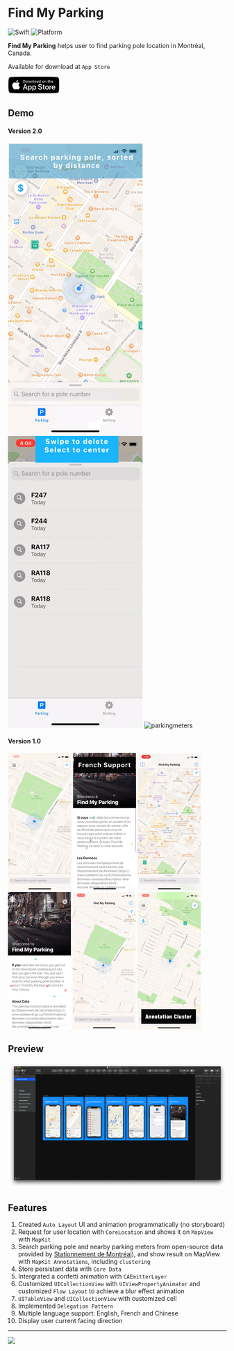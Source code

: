 # Find My Parking

![Swift](https://img.shields.io/badge/Swift-5.0-orange.svg)
![Platform](https://img.shields.io/badge/Platform-iOS-orange.svg)

**Find My Parking** helps user to find parking pole location in Montréal, Canada.

Available for download at `App Store`

<a target='_blank' href='https://itunes.apple.com/us/app/find-my-parking/id1459821681?ls=1&mt=8'>
<img src='../asset/find-my-parking/app-store-download.png' />
</a>

## Demo

#### Version 2.0

![search](../asset/find-my-parking/search2.GIF)
![swipe](../asset/find-my-parking/swipe_delete.GIF)
![parkingmeters](../asset/find-my-parking/parking_meters.GIF)

#### Version 1.0

![menu](../asset/find-my-parking/menu.gif)
![home_screen](../asset/find-my-parking/french.gif)
![share_screen](../asset/find-my-parking/history.gif)
![french_support](../asset/find-my-parking/info.gif)
![search_history](../asset/find-my-parking/search.gif)
![search_history](../asset/find-my-parking/cluster.gif)

## Preview

![design](../asset/find-my-parking/design.png)

## Features

1. Created `Auto Layout` UI and animation programmatically (no storyboard)
2. Request for user location with `CoreLocation` and shows it on `MapView` with `MapKit`
3. Search parking pole and nearby parking meters from open-source data provided by [Stationnement de Montréal](https://www.statdemtl.qc.ca/fr/informations/donnees-ouvertes/description-des-donnees-disponibles.html)), and show result on MapView with `MapKit Annotations`, including `clustering`
4. Store persistant data with `Core Data`
5. Intergrated a confetti animation with `CAEmitterLayer`
6. Customized `UICollectionView` with `UIViewPropertyAnimator` and customized `Flow Layout` to achieve a blur effect animation
7. `UITableView` and `UICollectionView` with customized cell
8. Implemented `Delegation Pattern`
9. Multiple language support: English, French and Chinese
10. Display user current facing direction

---

<a href="mailto:hi@tiedawei.com"><img src="https://img.shields.io/badge/Contact-suc.svg?style=for-the-badge&logo=minutemailer&logoColor=white"></a>&nbsp;&nbsp;&nbsp;

